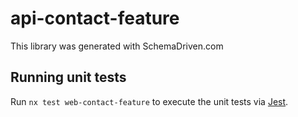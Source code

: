 
# api-contact-feature

This library was generated with SchemaDriven.com

## Running unit tests

Run `nx test web-contact-feature` to execute the unit tests via [Jest](https://jestjs.io).

